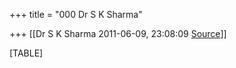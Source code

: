 +++
title = "000 Dr S K Sharma"

+++
[[Dr S K Sharma	2011-06-09, 23:08:09 [Source](https://groups.google.com/g/bvparishat/c/yvCqjXMDP1s)]]



[TABLE]

